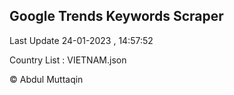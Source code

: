 

## Google Trends Keywords Scraper 
 
Last Update 24-01-2023 , 14:57:52

Country List :
VIETNAM.json



© Abdul Muttaqin 
